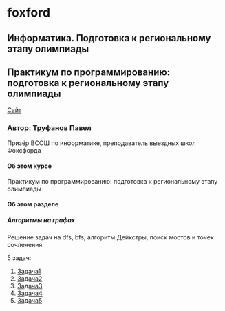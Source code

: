# foxford
## Информатика. Подготовка к региональному этапу олимпиады ##

## Практикум по программированию: подготовка к региональному этапу олимпиады ##

<p>
    <a href="https://foxford.ru/courses/996/lessons/24537">Сайт</a>
</p>

### Автор: Труфанов Павел ###
Призёр ВСОШ по информатике, преподаватель выездных школ Фоксфорда
 
#### Об этом курсе ####
Практикум по программированию: подготовка к региональному этапу олимпиады

#### Об этом разделе ####
##### Алгоритмы на графах #####
Решение задач на dfs, bfs, алгоритм Дейкстры, поиск мостов и точек сочленения

5 задач:                                                       
1. [Задача1](https://github.com/andrewbudo/foxford/tree/master/c2_region/3.Graph/3.Task1)
2. [Задача2](https://github.com/andrewbudo/foxford/tree/master/c2_region/3.Graph/3.Task2)
3. [Задача3](https://github.com/andrewbudo/foxford/tree/master/c2_region/3.Graph/3.Task3)
4. [Задача4](https://github.com/andrewbudo/foxford/tree/master/c2_region/3.Graph/3.Task4)
5. [Задача5](https://github.com/andrewbudo/foxford/tree/master/c2_region/3.Graph/3.Task5)
